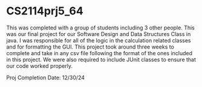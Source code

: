 # CS2114prj5_64
 
This was completed with a group of students including 3 other people. This was our final project for our Software Design and Data Structures Class in java. I was responsible for all of the logic in the calculation related classes and for formatting the GUI. This project took around three weeks to complete and take in any csv file following the format of the ones included in this project. We were also required to include JUnit classes to ensure that our code worked properly.

Proj Completion Date: 12/30/24
